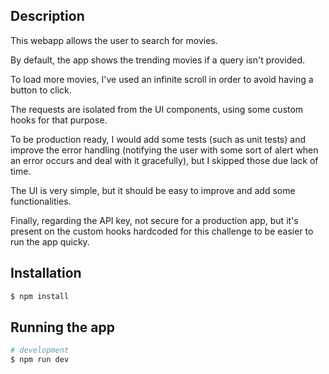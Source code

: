 ## Description

This webapp allows the user to search for movies.

By default, the app shows the trending movies if a query isn't provided.

To load more movies, I've used an infinite scroll in order to avoid having a button to click.

The requests are isolated from the UI components, using some custom hooks for that purpose.

To be production ready, I would add some tests (such as unit tests) and improve the error handling (notifying the user with some sort of alert when an error occurs and deal with it gracefully), but I skipped those due lack of time.

The UI is very simple, but it should be easy to improve and add some functionalities.

Finally, regarding the API key, not secure for a production app, but it's present on the custom hooks hardcoded for this challenge to be easier to run the app quicky.

## Installation

```bash
$ npm install
```

## Running the app

```bash
# development
$ npm run dev
```

